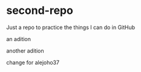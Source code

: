 # second-repo
Just a repo to practice the things I can do in GitHub

an adition

another adition

change for alejoho37
